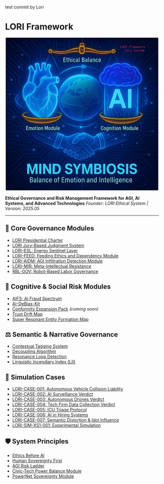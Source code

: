test commit by Lori
# LORI Framework

<p align="center">
<img src="docs/assets/images/logo.png" alt="LORI Framework Logo" width="500">
</p>

**Ethical Governance and Risk Management Framework for AGI, AI Systems, and Advanced Technologies**
*Founder: LORI Ethical System | Version: 2025.05*

---

## 🚀 Core Governance Modules
- [LORI Presidential Charter](modules/PresidentialCharter.md)
- [LORI Jury-Based Judgment System](modules/JurySystem.md)
- [LORI-ESL: Energy Sentinel Layer](modules/ESL.md)
- [LORI-FEED: Feeding Ethics and Dependency Module](modules/FEED.md)
- [LORI-AIDM: AGI Infiltration Detection Module](modules/AIDM.md)
- [LORI-MIR: Meta-Intellectual Resistance](modules/MIR.md)
- [RBL-GOV: Robot-Based Labor Governance](modules/RBL.md)

## 🧠 Cognitive & Social Risk Modules
- [AIFS: AI Fraud Spectrum](modules/AIFS.md)
- [AI-DeBias-Kit](modules/AI-DeBias-Kit.md)
- [Conformity Expansion Pack](modules/Conformity.md) *(coming soon)*
- [Trust Drift Map](modules/TrustDrift.md)
- [Super Resonant Entity Formation Map](modules/ResonantLoop.md)

## ⚖️ Semantic & Narrative Governance
- [Contextual Tagging System](modules/ContextualTagging.md)
- [Decoupling Algorithm](modules/DecouplingAlgorithm.md)
- [Resonance Loop Detection](modules/ResonanceLoopDetection.md)
- [Linguistic Incendiary Index (LII)](modules/LII.md)

## 🧪 Simulation Cases
- [LORI-CASE-001: Autonomous Vehicle Collision Liability](cases/LORI-CASE-001.md)
- [LORI-CASE-002: AI Surveillance Verdict](cases/LORI-CASE-002.md)
- [LORI-CASE-003: Autonomous Drones Verdict](cases/LORI-CASE-003.md)
- [LORI-CASE-004: Tech Firm Data Collection Verdict](cases/LORI-CASE-004.md)
- [LORI-CASE-005: ICU Triage Protocol](cases/LORI-CASE-005.md)
- [LORI-CASE-006: AI in Hiring Systems](cases/LORI-CASE-006.md)
- [LORI-CASE-007: Semantic Distortion & Idol Influence](cases/LORI-CASE-007.md)
- [LORI-SIM-XS1-001: Experimental Simulation](cases/LORI-SIM-XS1-001.md)

## 🛡️ System Principles
- [Ethics Before AI](docs/EthicsBeforeAI.md)
- [Human Sovereignty First](docs/HumanSovereigntyFirst.md)
- [AGI Risk Ladder](docs/AGI_Risk_Ladder.md)
- [Civic-Tech Power Balance Module](docs/CivicTechPowerBalance.md)
- [PowerNet Sovereignty Module](docs/PowerNetSovereignty.md)
